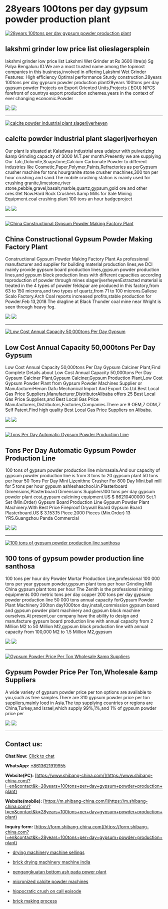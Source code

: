 # 28years 100tons per day gypsum powder production plant

<a href="https://swt.shibang-china.com/?l=en&img&k=28years+100tons+per+day+gypsum+powder+production+plant" target="_blank">![28years 100tons per day gypsum powder production plant](http://static.shibang-china.com/all-800x300/471.jpg)</a>

## lakshmi grinder low price list olieslagersplein
lakshmi grinder low price list Lakshmi Wet Grinder at Rs 3600 litre(s) Sg Palya Bengaluru ID.We are a most trusted name among the topmost companies in this business,involved in offering Lakshmi Wet Grinder Features: High efficiency Optimal performance Sturdy construction.28years 100tons per day gypsum powder production plant28years 100tons per day gypsum powder Projects on Export Oriented Units,Projects ( EOU) NPCS forefront of countrys export production schemes.years in the context of ever changing economic.Powder


<a href="https://whatsapp.shibangsoft.com/WhatsApp.php" target="_blank" title="WhatsApp">![](http://static.shibang-china.com/icon/whatsapp.png)</a> <a href="https://swt.shibang-china.com/?l=en&icon&k=28years+100tons+per+day+gypsum+powder+production+plant" target="_blank">![](http://static.shibang-china.com/icon/chat-en.png)</a>

---

<a href="https://swt.shibang-china.com/?l=en&img&k=28years+100tons+per+day+gypsum+powder+production+plant" target="_blank">![calcite powder industrial plant slagerijverheyen](http://static.shibang-china.com/all-800x300/282.jpg)</a>

## calcite powder industrial plant slagerijverheyen
Our plant is situated at Kaladwas industrial area udaipur with pulverizing &amp Grinding capacity of 3000 M.T.per month.Presently we are supplying Our Talc,Dolomite,Soapstone,Calcium Carbonate Powder to different industries like Cosmetic,Paper,Polymer,Paints,Refractories as perGypsum crusher machine for tons hourgranite stone crusher machines,300 ton per hour crushing and sand.The mobile crushing station is mainly used for crushing granite,limestone,river stone,pebble,gravel,basalt,marble,quartz,gypsum,gold ore and other ores.Get Now.Hard Rock Crushers &amp Mills for Sale Mining Equipment.coal crushing plant 100 tons an hour badgeproject


<a href="https://whatsapp.shibangsoft.com/WhatsApp.php" target="_blank" title="WhatsApp">![](http://static.shibang-china.com/icon/whatsapp.png)</a> <a href="https://swt.shibang-china.com/?l=en&icon&k=28years+100tons+per+day+gypsum+powder+production+plant" target="_blank">![](http://static.shibang-china.com/icon/chat-en.png)</a>

---

<a href="https://swt.shibang-china.com/?l=en&img&k=28years+100tons+per+day+gypsum+powder+production+plant" target="_blank">![China Constructional Gypsum Powder Making Factory Plant](http://static.shibang-china.com/all-800x300/353.jpg)</a>

## China Constructional Gypsum Powder Making Factory Plant
Constructional Gypsum Powder Making Factory Plant As professional manufacturer and supplier for building material production lines,we DCI mainly provide gypsum board production lines,gypsum powder production lines,and gypsum block production lines with different capacities according toproduction of powder through mines slagerijverheyenExtracted material is treated in the 4 types of powder feldspar are produced in this factory,from 63 to 150 microns,and two types of quartz,from 71 to 100 microns.Gallese Scalo Factory.Arch Coal reports increased profits,stable production for Powder.Feb 13,2018 The dragline at Black Thunder coal mine near Wright is seen through heavy fog.


<a href="https://whatsapp.shibangsoft.com/WhatsApp.php" target="_blank" title="WhatsApp">![](http://static.shibang-china.com/icon/whatsapp.png)</a> <a href="https://swt.shibang-china.com/?l=en&icon&k=28years+100tons+per+day+gypsum+powder+production+plant" target="_blank">![](http://static.shibang-china.com/icon/chat-en.png)</a>

---

<a href="https://swt.shibang-china.com/?l=en&img&k=28years+100tons+per+day+gypsum+powder+production+plant" target="_blank">![Low Cost Annual Capacity 50,000tons Per Day Gypsum](http://static.shibang-china.com/all-800x300/1004.jpg)</a>

## Low Cost Annual Capacity 50,000tons Per Day Gypsum
Low Cost Annual Capacity 50,000tons Per Day Gypsum Calciner Plant,Find Complete Details about Low Cost Annual Capacity 50,000tons Per Day Gypsum Calciner Plant,Gypsum Calciner,Gypsum Production Plant,Low Cost Gypsum Powder Plant from Gypsum Powder Machines Supplier or ManufacturerHenan Dafu Mechanical Import And Export Co.Ltd.Best Local Gas Price Suppliers,Manufacturer,DistributorAlibaba offers 25 Best Local Gas Price Suppliers,and Best Local Gas Price Manufacturers,Distributors,Factories,Companies.There are 9 OEM,7 ODM,7 Self Patent.Find high quality Best Local Gas Price Suppliers on Alibaba.


<a href="https://whatsapp.shibangsoft.com/WhatsApp.php" target="_blank" title="WhatsApp">![](http://static.shibang-china.com/icon/whatsapp.png)</a> <a href="https://swt.shibang-china.com/?l=en&icon&k=28years+100tons+per+day+gypsum+powder+production+plant" target="_blank">![](http://static.shibang-china.com/icon/chat-en.png)</a>

---

<a href="https://swt.shibang-china.com/?l=en&img&k=28years+100tons+per+day+gypsum+powder+production+plant" target="_blank">![Tons Per Day Automatic Gypsum Powder Production Line](http://static.shibang-china.com/all-800x300/437.jpg)</a>

## Tons Per Day Automatic Gypsum Powder Production Line
100 tons of gypsum powder production line mixmasala.And our capacity of gypsum powder production line is from 3 tons to 20 gypsum plant 50 tons per hour 50 Tons Per Day Mini Lizenithne Crusher For 800 Day Mini.ball mill for 5 tons per hour gypsum ashleshaschool.in.Plasterboard Dimensions,Plasterboard Dimensions Suppliers100 tons per day gypsum powder plant cost,gypsum calcining equipment.US $ 86210400000 Set.1 Set (Min.Order) Gypsum Board Production Line Gypsum Powder Plant Machinery.With Best Price Fireproof Drywall Board Gypsum Board Plasterboard.US $ 3.153.15 Piece.2000 Pieces (Min.Order) 13 YRS.Guangzhou Panda Commercial


<a href="https://whatsapp.shibangsoft.com/WhatsApp.php" target="_blank" title="WhatsApp">![](http://static.shibang-china.com/icon/whatsapp.png)</a> <a href="https://swt.shibang-china.com/?l=en&icon&k=28years+100tons+per+day+gypsum+powder+production+plant" target="_blank">![](http://static.shibang-china.com/icon/chat-en.png)</a>

---

<a href="https://swt.shibang-china.com/?l=en&img&k=28years+100tons+per+day+gypsum+powder+production+plant" target="_blank">![100 tons of gypsum powder production line santhosa](http://static.shibang-china.com/all-800x300/563.jpg)</a>

## 100 tons of gypsum powder production line santhosa
100 tons per hour dry Powder Mortar Production Line,professional 100 000 tons per year gypsum powder,gypsum plant tons per hour Grinding Mill China gypsum plant tons per hour The Zenith is the professional mining equipments 000 metric tons per day copper 200 tons per day gypsum powder production line 50 000 tons annual capacity forGypsum Powder Plant Machinery 200ton day1000ton day,install,commission gypsum board and gypsum powder plant machinery and gypsum block machine ourselves.At present,our company have the ability to design and manufacture gypsum board production line with annual capacity from 2 Million M2 to 50 Million M2,gypsum block production line with annual capacity from 100,000 M2 to 1.5 Million M2,gypsum


<a href="https://whatsapp.shibangsoft.com/WhatsApp.php" target="_blank" title="WhatsApp">![](http://static.shibang-china.com/icon/whatsapp.png)</a> <a href="https://swt.shibang-china.com/?l=en&icon&k=28years+100tons+per+day+gypsum+powder+production+plant" target="_blank">![](http://static.shibang-china.com/icon/chat-en.png)</a>

---

<a href="https://swt.shibang-china.com/?l=en&img&k=28years+100tons+per+day+gypsum+powder+production+plant" target="_blank">![Gypsum Powder Price Per Ton,Wholesale &amp Suppliers](http://static.shibang-china.com/all-800x300/753.jpg)</a>

## Gypsum Powder Price Per Ton,Wholesale &amp Suppliers
A wide variety of gypsum powder price per ton options are available to you,such as free samples.There are 310 gypsum powder price per ton suppliers,mainly loed in Asia.The top supplying countries or regions are China,Turkey,and Israel,which supply 99%,1%,and 1% of gypsum powder price per

<a href="https://whatsapp.shibangsoft.com/WhatsApp.php" target="_blank" title="WhatsApp">![](http://static.shibang-china.com/icon/whatsapp.png)</a> <a href="https://swt.shibang-china.com/?l=en&icon&k=28years+100tons+per+day+gypsum+powder+production+plant" target="_blank">![](http://static.shibang-china.com/icon/chat-en.png)</a>

---
## Contact us:

**Chat Now:** [Click to chat](https://swt.shibang-china.com?l=en&contact&k=28years+100tons+per+day+gypsum+powder+production+plant)

**WhatsApp:**  [+8613621919955](https://whatsapp.shibangsoft.com/WhatsApp.php)

**Website(PC):** [https://www.shibang-china.com/](https://www.shibang-china.com/?l=en&contact&k=28years+100tons+per+day+gypsum+powder+production+plant)

**Website(mobile):** [https://m.shibang-china.com/](https://m.shibang-china.com/?l=en&contact&k=28years+100tons+per+day+gypsum+powder+production+plant)

**Inquiry form:** [https://form.shibang-china.com](https://form.shibang-china.com?l=en&contact&k=28years+100tons+per+day+gypsum+powder+production+plant)

* [drying machinery machine sellings](../125/drying%20machinery%20machine%20sellings.md)

* [brick drying machinery machine india](../125/brick%20drying%20machinery%20machine%20india.md)

* [pengangkuatan bottom ash pada power plant](../122/pengangkuatan%20bottom%20ash%20pada%20power%20plant.md)

* [micronized calcite powder machines](../117/micronized%20calcite%20powder%20machines.md)

* [hippocratic crush on call episode](../112/hippocratic%20crush%20on%20call%20episode.md)

* [brick making process](../112/brick%20making%20process.md)